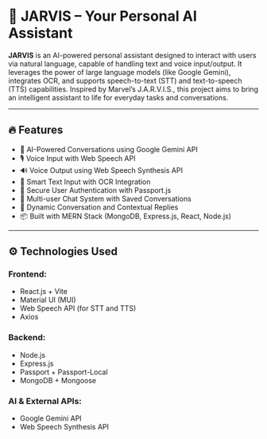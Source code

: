 # 🤖 JARVIS – Your Personal AI Assistant

**JARVIS** is an AI-powered personal assistant designed to interact with users via natural language, capable of handling text and voice input/output. It leverages the power of large language models (like Google Gemini), integrates OCR, and supports speech-to-text (STT) and text-to-speech (TTS) capabilities. Inspired by Marvel’s J.A.R.V.I.S., this project aims to bring an intelligent assistant to life for everyday tasks and conversations.

---

## 🔥 Features

- 🧠 AI-Powered Conversations using Google Gemini API
- 🎙️ Voice Input with Web Speech API
- 🔊 Voice Output using Web Speech Synthesis API
- 📝 Smart Text Input with OCR Integration
- 🔐 Secure User Authentication with Passport.js
- 💬 Multi-user Chat System with Saved Conversations
- 🧾 Dynamic Conversation and Contextual Replies
- 📦 Built with MERN Stack (MongoDB, Express.js, React, Node.js)

---

## ⚙️ Technologies Used

### Frontend:
- React.js + Vite
- Material UI (MUI)
- Web Speech API (for STT and TTS)
- Axios

### Backend:
- Node.js
- Express.js
- Passport + Passport-Local
- MongoDB + Mongoose

### AI & External APIs:
- Google Gemini API
- Web Speech Synthesis API